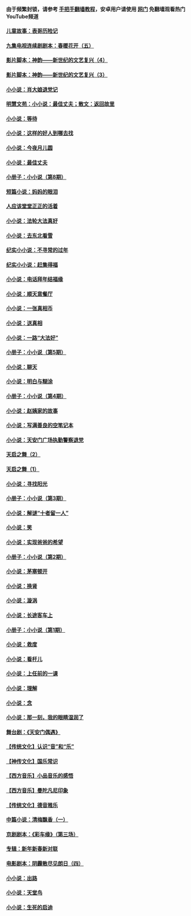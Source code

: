 #### 由于频繁封锁，请参考 [手把手翻墙教程](https://github.com/gfw-breaker/guides/wiki/)，安卓用户请使用 [网门](https://github.com/gfw-breaker/nogfw/blob/master/dl.md?t=06150001) 免翻墙观看热门YouTube频道 

#### [儿童故事：表哥历险记](../pages/328/383535.md?t=06150001) 

#### [九集电视连续剧剧本：春暖花开（五）](../pages/328/275919.md?t=06150001) 

#### [影片脚本：神韵——新世纪的文艺复兴（4）](../pages/328/266089.md?t=06150001) 

#### [影片脚本：神韵——新世纪的文艺复兴（3）](../pages/328/266087.md?t=06150001) 

#### [小小说：肖大娘退党记](../pages/328/239807.md?t=06150001) 

#### [明慧文苑：小小说：最佳丈夫；散文：返回故里](../pages/328/3439.md?t=06150001) 

#### [小小说：等待](../pages/328/223927.md?t=06150001) 

#### [小小说：这样的好人到哪去找](../pages/328/209396.md?t=06150001) 

#### [小小说：今夜月儿圆](../pages/328/193588.md?t=06150001) 

#### [小小说：最佳丈夫](../pages/328/190938.md?t=06150001) 

#### [小册子：小小说（第8期）](../pages/328/188202.md?t=06150001) 

#### [短篇小说：妈妈的眼泪](../pages/328/187712.md?t=06150001) 

#### [人应该堂堂正正的活着](../pages/328/182430.md?t=06150001) 

#### [小小说：法轮大法真好](../pages/328/174669.md?t=06150001) 

#### [小小说：去东北看雪](../pages/328/173882.md?t=06150001) 

#### [纪实小小说：不寻常的过年](../pages/328/173187.md?t=06150001) 

#### [纪实小小说：赶集得福](../pages/328/172652.md?t=06150001) 

#### [小小说：电话拜年结福缘](../pages/328/172533.md?t=06150001) 

#### [小小说：顺天意餐厅](../pages/328/170182.md?t=06150001) 

#### [小小说：一张真相币](../pages/328/169410.md?t=06150001) 

#### [小小说：送真相](../pages/328/166713.md?t=06150001) 

#### [小小说：一路“大法好”](../pages/328/162016.md?t=06150001) 

#### [小册子：小小说（第5期）](../pages/328/161131.md?t=06150001) 

#### [小小说：聊天](../pages/328/159640.md?t=06150001) 

#### [小小说：明白与糊涂](../pages/328/158101.md?t=06150001) 

#### [小册子：小小说（第4期）](../pages/328/158006.md?t=06150001) 

#### [小小说：赵姨家的故事](../pages/328/157843.md?t=06150001) 

#### [小小说：写满善良的空笔记本](../pages/328/157382.md?t=06150001) 

#### [小小说：天安门广场执勤警察退党](../pages/328/156982.md?t=06150001) 

#### [天启之舞（2）](../pages/328/153440.md?t=06150001) 

#### [天启之舞（1）](../pages/328/153439.md?t=06150001) 

#### [小小说：寻找阳光](../pages/328/153065.md?t=06150001) 

#### [小册子：小小说（第3期）](../pages/328/151715.md?t=06150001) 

#### [小小说：解谜“十者留一人”](../pages/328/148967.md?t=06150001) 

#### [小小说：笑](../pages/328/148905.md?t=06150001) 

#### [小小说：实现爸爸的希望](../pages/328/148096.md?t=06150001) 

#### [小册子：小小说（第2期）](../pages/328/147214.md?t=06150001) 

#### [小小说：茅塞顿开](../pages/328/147030.md?t=06150001) 

#### [小小说：换肾](../pages/328/146770.md?t=06150001) 

#### [小小说：漩涡](../pages/328/146683.md?t=06150001) 

#### [小小说：长途客车上](../pages/328/145076.md?t=06150001) 

#### [小册子：小小说（第1期）](../pages/328/143963.md?t=06150001) 

#### [小小说：救度](../pages/328/143927.md?t=06150001) 

#### [小小说：看杆儿](../pages/328/142137.md?t=06150001) 

#### [小小说：上任前的一课](../pages/328/140808.md?t=06150001) 

#### [小小说：理解](../pages/328/140476.md?t=06150001) 

#### [小小说：念](../pages/328/139513.md?t=06150001) 

#### [小小说：那一刻，我的眼睛湿润了](../pages/328/138476.md?t=06150001) 

#### [舞台剧：《天安门偶遇》](../pages/328/117155.md?t=06150001) 

#### [【传统文化】认识“音”和“乐”](../pages/328/108667.md?t=06150001) 

#### [【神传文化】国乐常识](../pages/328/104225.md?t=06150001) 

#### [【西方音乐】小品音乐的感悟](../pages/328/102924.md?t=06150001) 

#### [【西方音乐】曼陀凡尼印象](../pages/328/102922.md?t=06150001) 

#### [【传统文化】德音雅乐](../pages/328/102923.md?t=06150001) 

#### [中篇小说：清梅飘香（一）](../pages/328/101058.md?t=06150001) 

#### [京剧剧本：《彩车缘》（第三场）](../pages/328/96434.md?t=06150001) 

#### [专辑：新年新春新对联](../pages/328/94991.md?t=06150001) 

#### [电影剧本：阴霾散尽见朗日（四）](../pages/328/87081.md?t=06150001) 

#### [小小说：出路](../pages/328/84848.md?t=06150001) 

#### [小小说：天堂鸟](../pages/328/83084.md?t=06150001) 

#### [小小说：生死的启迪](../pages/328/70977.md?t=06150001) 


